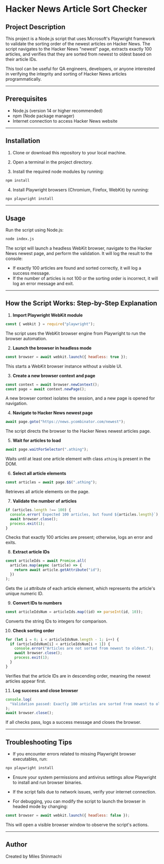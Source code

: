 # Hacker News Article Sort Checker

## Project Description

This project is a Node.js script that uses Microsoft's Playwright framework to validate the sorting order of the newest articles on Hacker News. The script navigates to the Hacker News "newest" page, extracts exactly 100 articles, and verifies that they are sorted from newest to oldest based on their article IDs.

This tool can be useful for QA engineers, developers, or anyone interested in verifying the integrity and sorting of Hacker News articles programmatically.

---

## Prerequisites

- Node.js (version 14 or higher recommended)
- npm (Node package manager)
- Internet connection to access Hacker News website

---

## Installation

1. Clone or download this repository to your local machine.

2. Open a terminal in the project directory.

3. Install the required node modules by running:

```bash
npm install
```

4. Install Playwright browsers (Chromium, Firefox, WebKit) by running:

```bash
npx playwright install
```

---

## Usage

Run the script using Node.js:

```bash
node index.js
```

The script will launch a headless WebKit browser, navigate to the Hacker News newest page, and perform the validation. It will log the result to the console:

- If exactly 100 articles are found and sorted correctly, it will log a success message.
- If the number of articles is not 100 or the sorting order is incorrect, it will log an error message and exit.

---

## How the Script Works: Step-by-Step Explanation

1. **Import Playwright WebKit module**

```javascript
const { webkit } = require("playwright");
```

The script uses the WebKit browser engine from Playwright to run the browser automation.

2. **Launch the browser in headless mode**

```javascript
const browser = await webkit.launch({ headless: true });
```

This starts a WebKit browser instance without a visible UI.

3. **Create a new browser context and page**

```javascript
const context = await browser.newContext();
const page = await context.newPage();
```

A new browser context isolates the session, and a new page is opened for navigation.

4. **Navigate to Hacker News newest page**

```javascript
await page.goto("https://news.ycombinator.com/newest");
```

The script directs the browser to the Hacker News newest articles page.

5. **Wait for articles to load**

```javascript
await page.waitForSelector(".athing");
```

Waits until at least one article element with class `athing` is present in the DOM.

6. **Select all article elements**

```javascript
const articles = await page.$$(".athing");
```

Retrieves all article elements on the page.

7. **Validate the number of articles**

```javascript
if (articles.length !== 100) {
  console.error(`Expected 100 articles, but found ${articles.length}`);
  await browser.close();
  process.exit(1);
}
```

Checks that exactly 100 articles are present; otherwise, logs an error and exits.

8. **Extract article IDs**

```javascript
const articleIds = await Promise.all(
  articles.map(async (article) => {
    return await article.getAttribute("id");
  })
);
```

Gets the `id` attribute of each article element, which represents the article's unique numeric ID.

9. **Convert IDs to numbers**

```javascript
const articleIdsNum = articleIds.map((id) => parseInt(id, 10));
```

Converts the string IDs to integers for comparison.

10. **Check sorting order**

```javascript
for (let i = 0; i < articleIdsNum.length - 1; i++) {
  if (articleIdsNum[i] < articleIdsNum[i + 1]) {
    console.error("Articles are not sorted from newest to oldest.");
    await browser.close();
    process.exit(1);
  }
}
```

Verifies that the article IDs are in descending order, meaning the newest articles appear first.

11. **Log success and close browser**

```javascript
console.log(
  "Validation passed: Exactly 100 articles are sorted from newest to oldest."
);
await browser.close();
```

If all checks pass, logs a success message and closes the browser.

---

## Troubleshooting Tips

- If you encounter errors related to missing Playwright browser executables, run:

```bash
npx playwright install
```

- Ensure your system permissions and antivirus settings allow Playwright to install and run browser binaries.

- If the script fails due to network issues, verify your internet connection.

- For debugging, you can modify the script to launch the browser in headed mode by changing:

```javascript
const browser = await webkit.launch({ headless: false });
```

This will open a visible browser window to observe the script's actions.

---

## Author

Created by Miles Shinmachi
